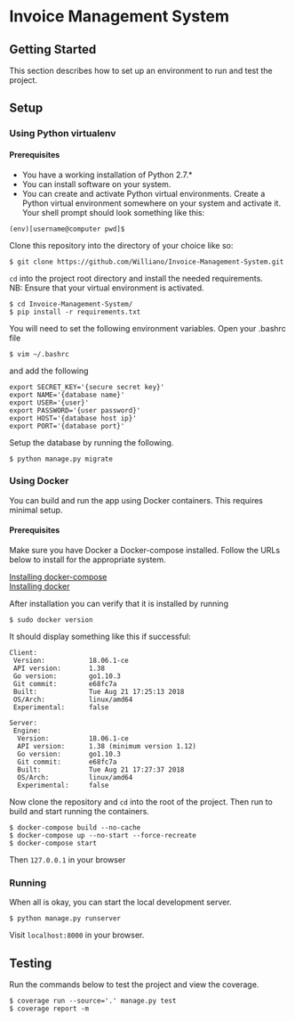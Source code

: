 # Invoice Management System

## Getting Started
This section describes how to set up an environment to run and test the project.

## Setup

### Using Python virtualenv

#### Prerequisites
* You have a working installation of Python 2.7.*
* You can install software on your system.
* You can create and activate Python virtual environments.
Create a Python virtual environment somewhere on your system and activate it.
Your shell prompt should look something like this:
```shell
(env)[username@computer pwd]$
```

Clone this repository into the directory of your choice like so:
```shell
$ git clone https://github.com/Williano/Invoice-Management-System.git
```

`cd` into the project root directory and install the needed requirements.  
NB: Ensure that your virtual environment is activated.
```shell
$ cd Invoice-Management-System/
$ pip install -r requirements.txt
```

You will need to set the following environment variables. 
Open your .bashrc file
```shell
$ vim ~/.bashrc
```

and add the following 
```shell
export SECRET_KEY='{secure secret key}'
export NAME='{database name}'
export USER='{user}'
export PASSWORD='{user password}'
export HOST='{database host ip}'
export PORT='{database port}'

```

Setup the database by running the following.
```shell
$ python manage.py migrate
```
### Using Docker
You can build and run the app using Docker containers. This requires minimal setup.

#### Prerequisites
Make sure you have Docker a Docker-compose installed. Follow the URLs
below to install for the appropriate system.

[Installing docker-compose]([GitHub](http://github.com))  
[Installing docker](https://docs.docker.com/install/linux/docker-ce/ubuntu/#install-docker-ce-1)

After installation you can verify that it is installed by running
```shell
$ sudo docker version
```
It should display something like this if successful:
```
Client:
 Version:           18.06.1-ce
 API version:       1.38
 Go version:        go1.10.3
 Git commit:        e68fc7a
 Built:             Tue Aug 21 17:25:13 2018
 OS/Arch:           linux/amd64
 Experimental:      false

Server:
 Engine:
  Version:          18.06.1-ce
  API version:      1.38 (minimum version 1.12)
  Go version:       go1.10.3
  Git commit:       e68fc7a
  Built:            Tue Aug 21 17:27:37 2018
  OS/Arch:          linux/amd64
  Experimental:     false
```

Now clone the repository and `cd` into the root of the project. Then run
to build and start running the containers.
```
$ docker-compose build --no-cache
$ docker-compose up --no-start --force-recreate
$ docker-compose start
```
Then `127.0.0.1` in your browser

### Running
When all is okay, you can start the local development server.
```shell
$ python manage.py runserver
```

Visit `localhost:8000` in your browser.

## Testing
Run the commands below to test the project and view the coverage.
```shell
$ coverage run --source='.' manage.py test
$ coverage report -m
```